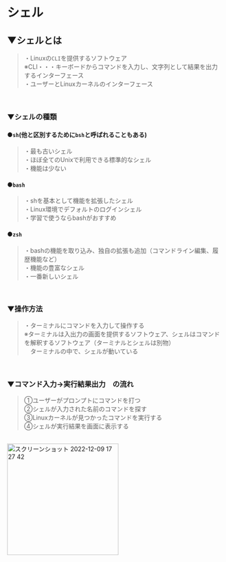 # シェル

## ▼シェルとは
>・Linuxの`CLI`を提供するソフトウェア<br>
>※CLI・・・キーボードからコマンドを入力し、文字列として結果を出力するインターフェース<br>
>・ユーザーとLinuxカーネルのインターフェース<br>
<br>

### ▼シェルの種類
#### ●`sh`(他と区別するために`bsh`と呼ばれることもある)
>・最も古いシェル<br>
>・ほぼ全てのUnixで利用できる標準的なシェル<br>
>・機能は少ない<br>

#### ●`bash`
>・shを基本として機能を拡張したシェル<br>
>・Linux環境でデフォルトのログインシェル<br>
>・学習で使うならbashがおすすめ<br>

#### ●`zsh`
>・bashの機能を取り込み、独自の拡張も追加（コマンドライン編集、履歴機能など）<br>
>・機能の豊富なシェル<br>
>・一番新しいシェル<br>
<br>

### ▼操作方法
>・ターミナルにコマンドを入力して操作する<br>
>※ターミナルは入出力の画面を提供するソフトウェア、シェルはコマンドを解釈するソフトウェア（ターミナルとシェルは別物）<br>
>　ターミナルの中で、シェルが動いている<br>
<br>

### ▼コマンド入力→実行結果出力　の流れ
>①ユーザーがプロンプトにコマンドを打つ<br>
>②シェルが入力された名前のコマンドを探す<br>
>③Linuxカーネルが見つかったコマンドを実行する<br>
>④シェルが実行結果を画面に表示する<br>
<br>

<img width="259" alt="スクリーンショット 2022-12-09 17 27 42" src="https://user-images.githubusercontent.com/81621944/206658379-73c1c715-24cf-4ca7-9be5-06d9eede116b.png">
<br>
